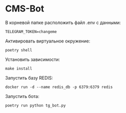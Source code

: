 # CMS-Bot


В корневой папке расположить файл .env c данными:
```
TELEGRAM_TOKEN=changeme
```

Активировать виртуальное окружение:
```
poetry shell
```

Установить зависимости:
```
make install
```

Запустить базу REDIS:
```
docker run -d --name redis_db -p 6379:6379 redis
```

Запустить бота:
```
poetry run python tg_bot.py
```